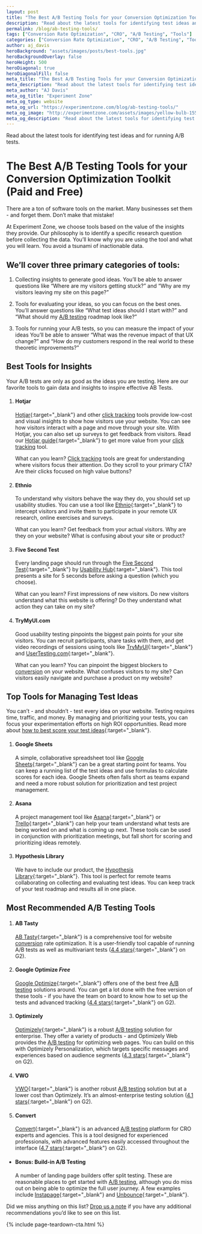 ```yaml
---
layout: post
title: "The Best A/B Testing Tools for your Conversion Optimization Toolkit (Paid and Free)"
description: "Read about the latest tools for identifying test ideas and for running A/B tests."
permalink: /blog/ab-testing-tools/
tags: ["Conversion Rate Optimization", "CRO", "A/B Testing", "Tools"]
categories: ["Conversion Rate Optimization", "CRO", "A/B Testing", "Tools"]
author: aj_davis
heroBackground: "assets/images/posts/best-tools.jpg"
heroBackgroundOverlay: false
heroHeight: 500
heroDiagonal: true
heroDiagonalFill: false
meta_title: "The Best A/B Testing Tools for your Conversion Optimization Toolkit (Paid and Free)"
meta_description: "Read about the latest tools for identifying test ideas and for running A/B tests."
meta_author: "AJ Davis"
meta_og_title: "Experiment Zone"
meta_og_type: website
meta_og_url: "https://experimentzone.com/blog/ab-testing-tools/"
meta_og_image: "http://experimentzone.com/assets/images/yellow-bulb-1556704.jpg"
meta_og_description: "Read about the latest tools for identifying test ideas and for running A/B tests."
---
```


Read about the latest tools for identifying test ideas and for running A/B tests.

# The Best A/B Testing Tools for your Conversion Optimization Toolkit (Paid and Free)

There are a ton of software tools on the market. Many businesses set them - and forget them. Don’t make that mistake!

At Experiment Zone, we choose tools based on the value of the insights they provide. Our philosophy is to identify a specific research question before collecting the data. You’ll know why you are using the tool and what you will learn. You avoid a tsunami of inactionable data.

## We’ll cover three primary categories of tools:

1. Collecting insights to generate good ideas.
   You’ll be able to answer questions like “Where are my visitors getting stuck?” and “Why are my visitors leaving my site on this page?”

2. Tools for evaluating your ideas, so you can focus on the best ones.
   You’ll answer questions like “What test ideas should I start with?” and “What should my <a class="glossary-word" href="https://experimentzone.com/support/glossary/#AB-Testing">A/B testing</a> roadmap look like?”
3. Tools for running your A/B tests, so you can measure the impact of your ideas
   You’ll be able to answer “What was the revenue impact of that UX change?” and “How do my customers respond in the real world to these theoretic improvements?”

## Best Tools for Insights

Your A/B tests are only as good as the ideas you are testing. Here are our favorite tools to gain data and insights to inspire effective AB Tests.

1. #### Hotjar

   [Hotjar](https://www.hotjar.com/){:target="\_blank"} and other <a class="glossary-word" href="https://experimentzone.com/support/glossary/#Click-Tracking">click tracking</a> tools provide low-cost and visual insights to show how visitors use your website. You can see how visitors interact with a page and move through your site. With Hotjar, you can also set up surveys to get feedback from visitors. Read our [Hotjar guide](https://experimentzone.com/blog/maximizing-hotjar-data/){:target="\_blank"} to get more value from your <a class="glossary-word" href="https://experimentzone.com/support/glossary/#Click-Tracking">click tracking</a> tool.

   What can you learn? <a class="glossary-word" href="https://experimentzone.com/support/glossary/#Click-Tracking">Click tracking</a> tools are great for understanding where visitors focus their attention. Do they scroll to your primary CTA? Are their clicks focused on high value buttons?

2. #### Ethnio

   To understand why visitors behave the way they do, you should set up usability studies. You can use a tool like [Ethnio](https://ethn.io/){:target="\_blank"} to intercept visitors and invite them to participate in your remote UX research, online exercises and surveys.

   What can you learn? Get feedback from your actual visitors. Why are they on your website? What is confusing about your site or product?

3. #### Five Second Test

   Every landing page should run through the [Five Second Test](https://fivesecondtest.com/){:target="\_blank"} by [Usability Hub](https://usabilityhub.com/){:target="\_blank"}. This tool presents a site for 5 seconds before asking a question (which you choose).

   What can you learn?
   First impressions of new visitors. Do new visitors understand what this website is offering? Do they understand what action they can take on my site?

4. #### TryMyUI.com

   Good usability testing pinpoints the biggest pain points for your site visitors. You can recruit participants, share tasks with them, and get video recordings of sessions using tools like [TryMyUI](https://trymyui.com){:target="\_blank"} and [UserTesting.com](https://usertesting.com){:target="\_blank"}.

   What can you learn? You can pinpoint the biggest blockers to <a class="glossary-word" href="https://experimentzone.com/support/glossary/#Conversion">conversion</a> on your website. What confuses visitors to my site? Can visitors easily navigate and purchase a product on my website?

## Top Tools for Managing Test Ideas

You can’t - and shouldn’t - test every idea on your website. Testing requires time, traffic, and money. By managing and prioritizing your tests, you can focus your experimentation efforts on high ROI opportunities. Read more about [how to best score your test ideas](https://experimentzone.com/blog/6-best-split-test-scoring-models){:target="\_blank"}.

1. #### Google Sheets

   A simple, collaborative spreadsheet tool like [Google Sheets](http://sheets.google.com/){:target="\_blank"} can be a great starting point for teams. You can keep a running list of the test ideas and use formulas to calculate scores for each idea. Google Sheets often falls short as teams expand and need a more robust solution for prioritization and test project management.

2. #### Asana

   A project management tool like [Asana](https://asana.com/){:target="\_blank"} or [Trello](https://trello.com/){:target="\_blank"} can help your team understand what tests are being worked on and what is coming up next. These tools can be used in conjunction with prioritization meetings, but fall short for scoring and prioritizing ideas remotely.

3. #### Hypothesis Library

   We have to include our product, the [Hypothesis Library](https://hypothesislibrary.com){:target="\_blank"}. This tool is perfect for remote teams collaborating on collecting and evaluating test ideas. You can keep track of your test roadmap and results all in one place.

## Most Recommended A/B Testing Tools

1. #### AB Tasty

   [AB Tasty](https://www.abtasty.com/){:target="\_blank"} is a comprehensive tool for website <a class="glossary-word" href="https://experimentzone.com/support/glossary/#Conversion">conversion</a> rate optimization. It is a user-friendly tool capable of running A/B tests as well as multivariant tests ([4.4 stars](https://www.g2.com/products/ab-tasty/reviews){:target="\_blank"} on G2).

2. #### Google Optimize _Free_

   [Google Optimize](https://optimize.google.com/){:target="\_blank"} offers one of the best free <a class="glossary-word" href="https://experimentzone.com/support/glossary/#AB-Testing">A/B testing</a> solutions around. You can get a lot done with the free version of these tools - if you have the team on board to know how to set up the tests and advanced tracking ([4.4 stars](https://www.g2.com/products/google-optimize/reviews){:target="\_blank"} on G2).

3. #### Optimizely

   [Optimizely](https://optimizely.com){:target="\_blank"} is a robust <a class="glossary-word" href="https://experimentzone.com/support/glossary/#AB-Testing">A/B testing</a> solution for enterprise. They offer a variety of products - and Optimizely Web provides the <a class="glossary-word" href="https://experimentzone.com/support/glossary/#AB-Testing">A/B testing</a> for optimizing web pages. You can build on this with Optimizely Personalization, which targets specific messages and experiences based on audience segments ([4.3 stars](https://www.g2.com/products/optimizely/reviews){:target="\_blank"} on G2).

4. #### VWO

   [VWO](https://vwo.com){:target="\_blank"} is another robust <a class="glossary-word" href="https://experimentzone.com/support/glossary/#AB-Testing">A/B testing</a> solution but at a lower cost than Optimizely. It’s an almost-enterprise testing solution ([4.1 stars](https://www.g2.com/products/wingify-vwo-testing/reviews){:target="\_blank"} on G2).

5. #### Convert

   [Convert](https://convert.com){:target="\_blank"} is an advanced <a class="glossary-word" href="https://experimentzone.com/support/glossary/#AB-Testing">A/B testing</a> platform for CRO experts and agencies. This is a tool designed for experienced professionals, with advanced features easily accessed throughout the interface ([4.7 stars](https://www.g2.com/products/convert-experiences/reviews){:target="\_blank"} on G2).

- #### Bonus: Build-in A/B Testing

  A number of landing page builders offer split testing. These are reasonable places to get started with <a class="glossary-word" href="https://experimentzone.com/support/glossary/#AB-Testing">A/B testing</a>, although you do miss out on being able to optimize the full user journey. A few examples include [Instapage](https://instapage.com){:target="\_blank"} and [Unbounce](https://unbounce.com){:target="\_blank"}.

Did we miss anything on this list? [Drop us a note](https://experimentzone.com/contact/) if you have any additional recommendations you’d like to see on this list.

{% include page-teardown-cta.html %}
